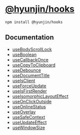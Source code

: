 # [@hyunjin/hooks](https://www.npmjs.com/package/@hyunjin/hooks)

```bash
npm install @hyunjin/hooks
```

## Documentation

- [useBodyScrollLock](https://github.com/hyunjinee/hooks/blob/main/src/useBodyScrollLock/useBodyScrollLock.md)
- [useBoolean](https://github.com/hyunjinee/hooks/blob/main/src/useBoolean/useBoolean.md)
- [useCallbackOnce](https://github.com/hyunjinee/hooks/blob/main/src/useCallbackOnce/useCallbackOnce.md)
- [useCopyToClipboard](https://github.com/hyunjinee/hooks/blob/main/src/useCopyToClipboard/useCopyToClipboard.md)
- [useDebounce](https://github.com/hyunjinee/hooks/blob/main/src/useDebounce/useDebounce.md)
- [useDocumentTitle](https://github.com/hyunjinee/hooks/blob/main/src/useDocumentTitle/useDocumentTitle.md)
- [useIsClient](https://github.com/hyunjinee/hooks/blob/main/src/useIsClient/useIsClient.md)
- [useForceUpdate](https://github.com/hyunjinee/hooks/blob/main/src/useForceUpdate/useForceUpdate.md)
- [useIsFirstRender](https://github.com/hyunjinee/hooks/blob/main/src/useIsFirstRender/useIsFirstRender.md)
- [useIsomorphicLayoutEffect](https://github.com/hyunjinee/hooks/blob/main/src/useIsomorphicLayoutEffect/useIsomorphicLayoutEffect.md)
- [useOnClickOutside](https://github.com/hyunjinee/hooks/blob/main/src/useOnClickOutside/useOnClickOutside.md)
- [useOnlineStatus](https://github.com/hyunjinee/hooks/blob/main/src/useOnlineStatus/useOnlineStatus.md)
- [useOverlay](https://github.com/hyunjinee/hooks/blob/main/src/useOverlay/useOverlay.md)
- [useSafeContext](https://github.com/hyunjinee/hooks/blob/main/src/useSafeContext/useSafeContext.md)
- [useUpdateEffect](https://github.com/hyunjinee/hooks/blob/main/src/useUpdateEffect/useUpdateEffect.md)
- [useWindowSize](https://github.com/hyunjinee/hooks/blob/main/src/useWindowSize/useWindowSize.md)
